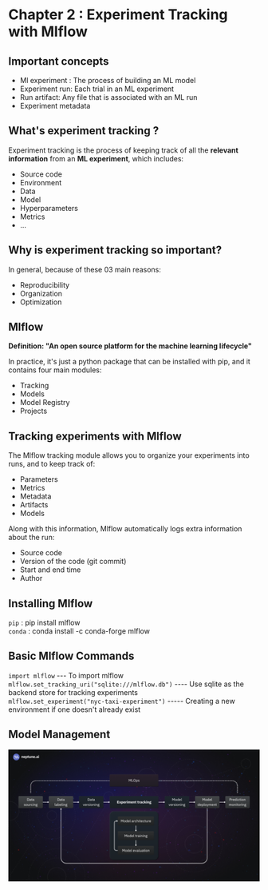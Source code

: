 # Chapter 2 : Experiment Tracking with Mlflow 

## Important concepts

 - Ml experiment : The process of building an ML model
 - Experiment run: Each trial in an ML experiment
 - Run artifact: Any file that is associated with an ML run
 - Experiment metadata

## What's experiment tracking ?

Experiment tracking is the process of keeping track of all the **relevant information** from an **ML experiment**, which includes: 

- Source code
- Environment
- Data
- Model
- Hyperparameters
- Metrics
- ...

## Why is experiment tracking so important?

In general, because of these 03 main reasons: 

- Reproducibility
- Organization
- Optimization

## Mlflow

**Definition: "An open source platform for the machine learning lifecycle"**

In practice, it's just a python package that can be installed with pip, and it contains four main modules: 

- Tracking
- Models
- Model Registry
- Projects

## Tracking experiments with Mlflow

The Mlflow tracking module allows you to organize your experiments into runs, and to keep track of: 

- Parameters
- Metrics
- Metadata
- Artifacts
- Models

Along with this information, Mlflow automatically logs extra information about the run: 

- Source code
- Version of the code (git commit)
- Start and end time
- Author

## Installing Mlflow 

`pip` : pip install mlflow <br>
`conda` : conda install -c conda-forge mlflow

## Basic Mlflow Commands 

`import mlflow` --- To import mlflow <br>
`mlflow.set_tracking_uri("sqlite:///mlflow.db")` ---- Use sqlite as the backend store for tracking experiments <br>
`mlflow.set_experiment("nyc-taxi-experiment")` ----- Creating a new environment if one doesn't already exist  <br>

## Model Management

<img src = "homework/solution/imgs/Experiment-tracking.webp">

